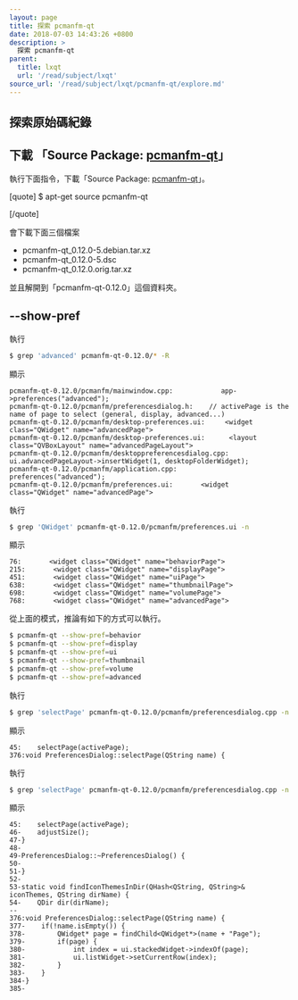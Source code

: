 ```yaml
---
layout: page
title: 探索 pcmanfm-qt
date: 2018-07-03 14:43:26 +0800
description: >
  探索 pcmanfm-qt
parent:
  title: lxqt
  url: '/read/subject/lxqt'
source_url: '/read/subject/lxqt/pcmanfm-qt/explore.md'
---
```



## 探索原始碼紀錄


## 下載 「Source Package: [pcmanfm-qt](https://packages.ubuntu.com/source/bionic/pcmanfm-qt)」

執行下面指令，下載「Source Package: [pcmanfm-qt](https://packages.ubuntu.com/source/bionic/pcmanfm-qt)」。

[quote]
$ apt-get source pcmanfm-qt

[/quote]

會下載下面三個檔案

* pcmanfm-qt_0.12.0-5.debian.tar.xz
* pcmanfm-qt_0.12.0-5.dsc
* pcmanfm-qt_0.12.0.orig.tar.xz

並且解開到「pcmanfm-qt-0.12.0」這個資料夾。


## --show-pref

執行

``` sh
$ grep 'advanced' pcmanfm-qt-0.12.0/* -R
```

顯示

```
pcmanfm-qt-0.12.0/pcmanfm/mainwindow.cpp:            app->preferences("advanced");
pcmanfm-qt-0.12.0/pcmanfm/preferencesdialog.h:    // activePage is the name of page to select (general, display, advanced...)
pcmanfm-qt-0.12.0/pcmanfm/desktop-preferences.ui:     <widget class="QWidget" name="advancedPage">
pcmanfm-qt-0.12.0/pcmanfm/desktop-preferences.ui:      <layout class="QVBoxLayout" name="advancedPageLayout">
pcmanfm-qt-0.12.0/pcmanfm/desktoppreferencesdialog.cpp:  ui.advancedPageLayout->insertWidget(1, desktopFolderWidget);
pcmanfm-qt-0.12.0/pcmanfm/application.cpp:        preferences("advanced");
pcmanfm-qt-0.12.0/pcmanfm/preferences.ui:       <widget class="QWidget" name="advancedPage">
```

執行

``` sh
$ grep 'QWidget' pcmanfm-qt-0.12.0/pcmanfm/preferences.ui -n
```

顯示

```
76:       <widget class="QWidget" name="behaviorPage">
215:       <widget class="QWidget" name="displayPage">
451:       <widget class="QWidget" name="uiPage">
638:       <widget class="QWidget" name="thumbnailPage">
698:       <widget class="QWidget" name="volumePage">
768:       <widget class="QWidget" name="advancedPage">
```

從上面的模式，推論有如下的方式可以執行。

``` sh
$ pcmanfm-qt --show-pref=behavior
$ pcmanfm-qt --show-pref=display
$ pcmanfm-qt --show-pref=ui
$ pcmanfm-qt --show-pref=thumbnail
$ pcmanfm-qt --show-pref=volume
$ pcmanfm-qt --show-pref=advanced
```

執行

``` sh
$ grep 'selectPage' pcmanfm-qt-0.12.0/pcmanfm/preferencesdialog.cpp -n
```

顯示

```
45:    selectPage(activePage);
376:void PreferencesDialog::selectPage(QString name) {
```

執行

``` sh
$ grep 'selectPage' pcmanfm-qt-0.12.0/pcmanfm/preferencesdialog.cpp -n -A 9
```

顯示

```
45:    selectPage(activePage);
46-    adjustSize();
47-}
48-
49-PreferencesDialog::~PreferencesDialog() {
50-
51-}
52-
53-static void findIconThemesInDir(QHash<QString, QString>& iconThemes, QString dirName) {
54-    QDir dir(dirName);
--
376:void PreferencesDialog::selectPage(QString name) {
377-    if(!name.isEmpty()) {
378-        QWidget* page = findChild<QWidget*>(name + "Page");
379-        if(page) {
380-            int index = ui.stackedWidget->indexOf(page);
381-            ui.listWidget->setCurrentRow(index);
382-        }
383-    }
384-}
385-
```
